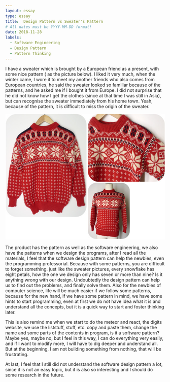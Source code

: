 ```yaml
---
layout: essay
type: essay
title:  Design Pattern vs Sweater's Pattern
# All dates must be YYYY-MM-DD format!
date: 2018-11-28
labels:
  - Software Engineering
  - Design Pattern
  - Pattern Thinking
---
```


I have a sweater which is brought by a European friend as a present, with some nice pattern ( as the picture below). I liked it very much, when the winter came, I wore it to meet my another friends who also comes from European countries, he said the sweater looked so familiar because of the patterns, and he asked me if I bought it from Europe. I did not surprise that he did not know how I get the clothes (since at that time I was still in Asia), but can recognise the sweater immediately from his home town. Yeah, because of the pattern, it is difficult to miss the origin of the sweater.

<img class="ui image" src="../images/sweater.jpg">

The product has the pattern as well as the software engineering, we also have the patterns when we design the programs, after I read all the materials, I feel that the software design pattern can help the newbies, even the programming professorial. Because with some patterns, you are difficult to forget something. just like the sweater pictures, every snowflake has eight petals, how the one we design only has seven or more than nine? Is it anything wrong with our design. Undoubtedly the design pattern can help us to find out the problems, and finally solve them. Also for the newbies of computer science, life will be much easier if we follow some patterns, because for the new hand, if we have some pattern in mind, we have some hints to start programming, even at first we do not have idea what it is and understand all the concepts, but it is a quick way to start and foster thinking later.

This is also remind me when we start to do the meteor and react, the digits website, we use the liststuff, stuff, etc. copy and paste them, change the name and some parts of the contents in program, is it a software pattern? Maybe yes, maybe no, but I feel in this way, I can do everything very easily, and if I want to modify more, I will have to dig deeper and understand all. But at the beginning, I am not building something from nothing, that will be frustrating.

At last, I feel that I still did not understand the software design pattern a lot, since it is not an easy topic, but it is also so interesting and I should do some research in the future.
